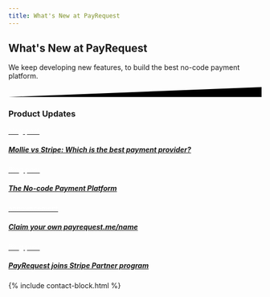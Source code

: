 ```yaml
---
title: What's New at PayRequest
---
```



<div class="position-relative">
    <!-- Hero for FREE version -->
<section class="section section-lg section-shaped">
        <!-- Background circles -->
        <div class="shape shape-style-self shape-primary">
            <span class="span-150"></span>
            <span class="span-50"></span>
            <span class="span-50"></span>
            <span class="span-75"></span>
            <span class="span-100"></span>
            <span class="span-75"></span>
            <span class="span-50"></span>
            <span class="span-100"></span>
            <span class="span-50"></span>
            <span class="span-100"></span>
        </div>
        <div class="container shape-container d-flex align-items-center">
            <div class="col px-0">
                <div class="row align-items-center justify-content-center">
                    <div class="col-lg-7 text-center">

<div class="icon icon-shape bg-gradient-white shadow rounded-circle mb-3"><i class="fal fa-megaphone text-info" aria-hidden="true"></i></div>
                        
 <h1 class="text-white"> 
What's New at PayRequest
</h1>
<p class="lead text-white">   We keep developing new features, to build the best no-code payment platform.
</p>
                        

  </div>
                </div>
            </div>
        </div>
        <!-- SVG separator -->
        <div class="separator separator-bottom separator-skew zindex-100">
            <svg x="0" y="0" viewBox="0 0 2560 100" preserveAspectRatio="none" version="1.1" xmlns="http://www.w3.org/2000/svg">
                <polygon class="fill-white" points="2560 0 2560 100 0 100"></polygon>
            </svg>
</div>
</section>
</div>


<section class="blogs-3">
<div class="container">

<div class="row">
            <div class="col-lg-8 mx-auto text-center my-5">
              <h3 class="display-3"> Product Updates</h3>
            </div>
          </div>


<div class="row align-items-center">
            

<div class="col-lg-6">
<div class="card card-blog card-background" data-animation="zooming">
<div class="full-background" style="background-image: url('https://miro.medium.com/max/1400/1*BwozgpQznVzJEgcyv503zA.png"></div>
<a href="https://medium.com/payrequest/mollie-vs-stripe-which-is-the-best-payment-provider-fe70b420df53">

<div class="card-body">
<div class="content-bottom">
<span class="badge badge-info badge-pill mb-3" style="color: white;">blog post</span>
<h5 class="card-title">Mollie vs Stripe: Which is the best payment provider?</h5>
</div>
</div>

</a>
</div>
</div>


<div class="col-lg-6">
<div class="card card-blog card-background" data-animation="zooming">
<div class="full-background" style="background-image: url('https://miro.medium.com/max/1400/1*Cv8AL6jfm4dHS7tvfbFi0w.png"></div>
<a href="https://medium.com/payrequest/the-no-code-payment-platform-8a443a1310d0">

<div class="card-body">
<div class="content-bottom">
<span class="badge badge-info badge-pill mb-3" style="color: white;">Blog post</span>
<h5 class="card-title">The No-code Payment Platform</h5>
</div>
</div>

</a>
</div>
</div>



<div class="col-lg-6">
<div class="card card-blog card-background" data-animation="zooming">
<div class="full-background" style="background-image: url('https://ph-files.imgix.net/6d83fd11-c994-4ec4-9ec5-c0fc66046051.png?auto=format&amp;auto=compress&amp;codec=mozjpeg&amp;cs=strip&amp;w=675.5555555555555&amp;h=380&amp;fit=max&amp;dpr=2"></div>
<a href="https://www.producthunt.com/posts/payrequest-me">

<div class="card-body">
<div class="content-bottom">
<span class="badge badge-info badge-pill mb-3" style="color: white;">announcement</span>
<h5 class="card-title">Claim your own payrequest.me/name</h5>
</div>
</div>

</a>
</div>
</div>


<div class="col-lg-6">
<div class="card card-blog card-background" data-animation="zooming">
<div class="full-background" style="background-image: url('https://miro.medium.com/max/1400/1*-SCmLYv2oVCLkFL0vZfbRw.png"></div>
<a href="https://medium.com/payrequest/payrequest-joins-stripe-partner-program-765eb3de62b3">

<div class="card-body">
<div class="content-bottom">
<span class="badge badge-info badge-pill mb-3" style="color: white;">Blog post</span>
<h5 class="card-title">PayRequest joins Stripe Partner program</h5>
</div>
</div>

</a>
</div>
</div>




</div>
</div>
</section>

{% include contact-block.html %}